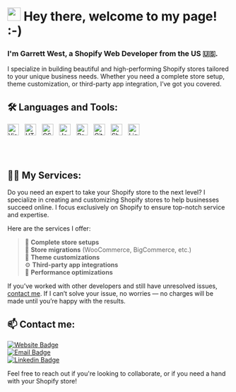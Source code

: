 # <img src="https://user-images.githubusercontent.com/42378118/110234147-e3259600-7f4e-11eb-95be-0c4047144dea.gif" width="30"> Hey there, welcome to my page! :-)

### I'm Garrett West, a Shopify Web Developer from the US 🇺🇸.

I specialize in building beautiful and high-performing Shopify stores tailored to your unique business needs. Whether you need a complete store setup, theme customization, or third-party app integration, I’ve got you covered.

## 🛠️ Languages and Tools:
<div style="display:flex;align-items:center">

<img align="left" alt="Visual Studio Code" width="26px" src="https://cdn.jsdelivr.net/gh/devicons/devicon/icons/vscode/vscode-original.svg" style="padding-right:10px;" />
<img align="left" alt="HTML5" width="26px" src="https://cdn.jsdelivr.net/gh/devicons/devicon/icons/html5/html5-original.svg" style="padding-right:10px;" />
<img align="left" alt="CSS3" width="26px" src="https://cdn.jsdelivr.net/gh/devicons/devicon/icons/css3/css3-original.svg" style="padding-right:10px;" />
<img align="left" alt="JavaScript" width="26px" src="https://cdn.jsdelivr.net/gh/devicons/devicon/icons/javascript/javascript-original.svg" style="padding-right:10px;" />
<img align="left" alt="React" width="26px" src="https://cdn.jsdelivr.net/gh/devicons/devicon/icons/react/react-original.svg" style="padding-right:10px;" />
<img align="left" alt="Git" width="26px" src="https://cdn.jsdelivr.net/gh/devicons/devicon/icons/git/git-original.svg" style="padding-right:10px;" />
<img align="left" alt="Shopify" width="26px" src="https://cdn.worldvectorlogo.com/logos/shopify.svg" style="padding-right:10px;" />
<img align="left" alt="Liquid" width="26px" src="https://d33wubrfki0l68.cloudfront.net/0880593e17581e11a586815f8e151514a5e6cc42/e7bfe/dist/img/icon11.svg" style="padding-right:10px;" />
</div>

<br /><br />

## 👨‍💻 My Services:
Do you need an expert to take your Shopify store to the next level? I specialize in creating and customizing Shopify stores to help businesses succeed online. I focus exclusively on Shopify to ensure top-notch service and expertise.

Here are the services I offer:

> 🏪 **Complete store setups**  
> 🧭 **Store migrations** (WooCommerce, BigCommerce, etc.)  
> 🎨 **Theme customizations**  
> ⚙️ **Third-party app integrations**  
> 🚀 **Performance optimizations**  

If you’ve worked with other developers and still have unresolved issues, [contact me](https://garrett-west.dev). If I can’t solve your issue, no worries — no charges will be made until you’re happy with the results.

## 📫 Contact me:

[![Website Badge](https://img.shields.io/badge/-website-red?style=flat-square&logo=appveyor&logoColor=white&link=https://www.linkedin.com/in/bitliu/)](https://garrett-west.dev)  
[![Email Badge](https://img.shields.io/badge/-garrettwest@gmail.com-c14438?style=flat-square&logo=gmail&logoColor=white&link=mailto:garrettwest@gmail.com)](mailto:garrettwest@gmail.com)  
[![Linkedin Badge](https://img.shields.io/badge/-mylinkedin-blue?style=flat-square&logo=Linkedin&logoColor=white&link=https://www.linkedin.com/in/garrettwest/)](https://www.linkedin.com/in/garrettwest)  

Feel free to reach out if you're looking to collaborate, or if you need a hand with your Shopify store!

